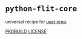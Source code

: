 # `python-flit-core`

universal recipe for [user repo](../themartiancompany/ur).

[PKGBUILD](PKGBUILD)
[LICENSE](COPYING)
